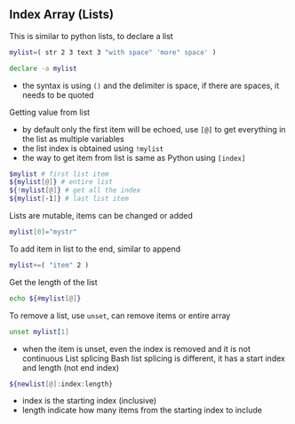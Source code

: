 ## Index Array (Lists)
This is similar to python lists, to declare a list
```bash
mylist=( str 2 3 text 3 "with space" 'more" space' )
```
```bash
declare -a mylist
```
- the syntax is using `()` and the delimiter is space, if there are spaces, it needs to be quoted

Getting value from list
- by default only the first item will be echoed, use `[@]` to get everything in the list as multiple variables
- the list index is obtained using `!mylist`
- the way to get item from list is same as Python using `[index]`
```bash
$mylist # first list item
${mylist[@]} # entire list
${!mylist[@]} # get all the index
${mylist[-1]} # last list item
```
Lists are mutable, items can be changed or added
```bash
mylist[0]="mystr"
```
To add item in list to the end, similar to append
```bash
mylist+=( "item" 2 )
```
Get the length of the list
```bash
echo ${#mylist[@]}
```
To remove a list, use `unset`, can remove items or entire array
```bash
unset mylist[1]
```
- when the item is unset, even the index is removed and it is not continuous
List splicing
Bash list splicing is different, it has a start index and length (not end index)
```bash
${newlist[@]:index:length}
```
- index is the starting index (inclusive)
- length indicate how many items from the starting index to include
